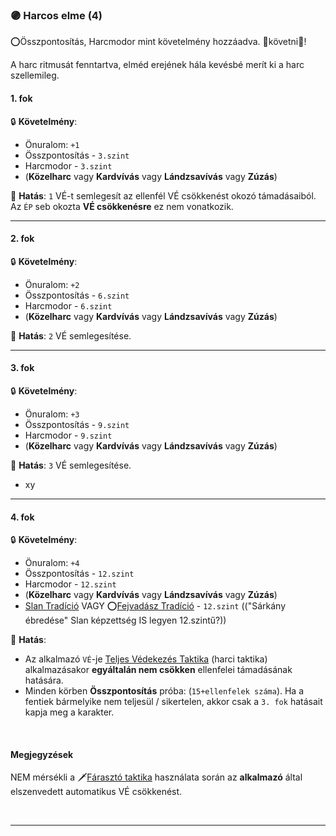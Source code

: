 ### 🟣 Harcos elme (4)

⭕Összpontosítás, Harcmodor mint követelmény hozzáadva. 👀követni👀!

A harc ritmusát fenntartva, elméd erejének hála kevésbé merít ki a harc szellemileg.

#### 1. fok

🔒 **Követelmény**:
- Önuralom: `+1`
- Összpontosítás - `3.szint`
- Harcmodor - `3.szint`
- (**Közelharc** vagy **Kardvívás** vagy **Lándzsavívás** vagy **Zúzás**)

🌟 **Hatás**: `1` VÉ-t semlegesít az ellenfél VÉ csökkenést okozó támadásaiból. Az `ÉP` seb okozta **VÉ csökkenésre** ez nem vonatkozik.

---
#### 2. fok

🔒 **Követelmény**:
- Önuralom: `+2`
- Összpontosítás - `6.szint`
- Harcmodor - `6.szint`
- (**Közelharc** vagy **Kardvívás** vagy **Lándzsavívás** vagy **Zúzás**)

🌟 **Hatás**: `2` VÉ semlegesítése.

---
#### 3. fok

🔒 **Követelmény**:
- Önuralom: `+3`
- Összpontosítás - `9.szint`
- Harcmodor - `9.szint`
- (**Közelharc** vagy **Kardvívás** vagy **Lándzsavívás** vagy **Zúzás**)

🌟 **Hatás**: `3` VÉ semlegesítése.
- xy

---
#### 4. fok

🔒 **Követelmény**:
- Önuralom: `+4`
- Összpontosítás - `12.szint`
- Harcmodor - `12.szint`
- (**Közelharc** vagy **Kardvívás** vagy **Lándzsavívás** vagy **Zúzás**)
- [Slan Tradíció](../053_01_slan_tradicio.md) VAGY ⭕[Fejvadász Tradíció](../053_02_fejvadasz_tradicio.md) - `12.szint`  (("Sárkány ébredése" Slan képzettség IS legyen 12.szintű?))

🌟 **Hatás**:
- Az alkalmazó `VÉ`-je [Teljes Védekezés Taktika](../064_02_harci_taktikak.md#teljes-v%C3%A9dekez%C3%A9s-taktika) (harci taktika) alkalmazásakor **egyáltalán nem csökken** ellenfelei támadásának hatására.
- Minden körben **Összpontosítás** próba: (`15+ellenfelek száma`). Ha a fentiek bármelyike nem teljesül / sikertelen, akkor csak a `3. fok` hatásait kapja meg a karakter.

<br />

#### Megjegyzések

NEM mérsékli a 🗡️[Fárasztó taktika](../064_02_harci_taktikak.md#f%C3%A1raszt%C3%A1s-taktika) használata során az **alkalmazó** által elszenvedett automatikus VÉ csökkenést.

<br />

---
